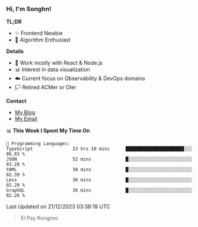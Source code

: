 ### Hi, I'm Songhn!

**TL;DR**

- ✨ Frontend Newbie
- 🎈 Algorithm Enthusiast

**Details**

- 🎯 Work mostly with React & Node.js
- 📊 Interest in data visualization
- ☁️ Current focus on Observability & DevOps domains
- 🏳️ Retired ACMer or OIer

**Contact**
- [My Blog](https://blog.songhn.com)
- [My Email](mailto:songhn233@gmail.com)

<!--START_SECTION:waka-->
📊 **This Week I Spent My Time On** 

```text
💬 Programming Languages: 
TypeScript               23 hrs 10 mins      ██████████████████████░░░   86.83 % 
JSON                     52 mins             █░░░░░░░░░░░░░░░░░░░░░░░░   03.28 % 
YAML                     38 mins             █░░░░░░░░░░░░░░░░░░░░░░░░   02.39 % 
Less                     36 mins             █░░░░░░░░░░░░░░░░░░░░░░░░   02.29 % 
GraphQL                  36 mins             █░░░░░░░░░░░░░░░░░░░░░░░░   02.26 % 
```


 Last Updated on 21/12/2023 03:38:18 UTC
<!--END_SECTION:waka-->

> El Psy Kongroo
